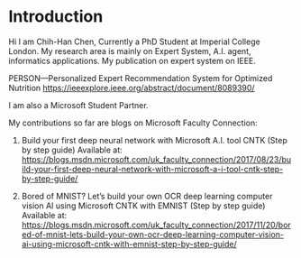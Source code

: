 # Introduction 

Hi I am Chih-Han Chen, Currently a PhD Student at Imperial College London. My research area is mainly on Expert System, A.I. agent, informatics applications.
My publication on expert system on IEEE.

PERSON—Personalized Expert Recommendation System for Optimized Nutrition
https://ieeexplore.ieee.org/abstract/document/8089390/


I am also a Microsoft Student Partner. 

My contributions so far are blogs on Microsoft Faculty Connection:

1. Build your first deep neural network with Microsoft A.I. tool CNTK (Step by step guide)
Available at: 
https://blogs.msdn.microsoft.com/uk_faculty_connection/2017/08/23/build-your-first-deep-neural-network-with-microsoft-a-i-tool-cntk-step-by-step-guide/

2. Bored of MNIST? Let’s build your own OCR deep learning computer vision AI using Microsoft CNTK with EMNIST (Step by step guide)
Available at: 
https://blogs.msdn.microsoft.com/uk_faculty_connection/2017/11/20/bored-of-mnist-lets-build-your-own-ocr-deep-learning-computer-vision-ai-using-microsoft-cntk-with-emnist-step-by-step-guide/


